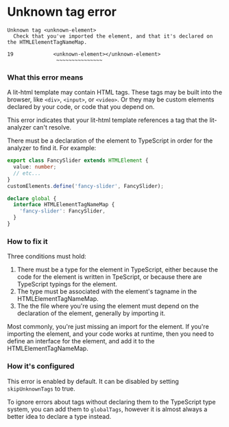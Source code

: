 # Unknown tag error

```
Unknown tag <unknown-element>
  Check that you've imported the element, and that it's declared on the HTMLElementTagNameMap.

19             <unknown-element></unknown-element>
                ~~~~~~~~~~~~~~~
```

### What this error means

A lit-html template may contain HTML tags. These tags may be built into the browser, like `<div>`, `<input>`, or `<video>`. Or they may be custom elements declared by your code, or code that you depend on.

This error indicates that your lit-html template references a tag that the lit-analyzer can't resolve.

There must be a declaration of the element to TypeScript in order for the analyzer to find it. For example:

```typescript
export class FancySlider extends HTMLElement {
  value: number;
  // etc...
}
customElements.define('fancy-slider', FancySlider);

declare global {
  interface HTMLElementTagNameMap {
    'fancy-slider': FancySlider,
  }
}
```

### How to fix it

Three conditions must hold:

1. There must be a type for the element in TypeScript, either because the code for the element is written in TpeScript, or because there are TypeScript typings for the element.
2. The type must be associated with the element's tagname in the HTMLElementTagNameMap. 
3. The the file where you're using the element must depend on the declaration of the element, generally by importing it.

Most commonly, you're just missing an import for the element. If you're importing the element, and your code works at runtime, then you need to define an interface for the element, and add it to the HTMLElementTagNameMap.

### How it's configured

This error is enabled by default. It can be disabled by setting `skipUnknownTags` to true.

To ignore errors about tags without declaring them to the TypeScript type system, you can add them to `globalTags`, however it is almost always a better idea to declare a type instead.
